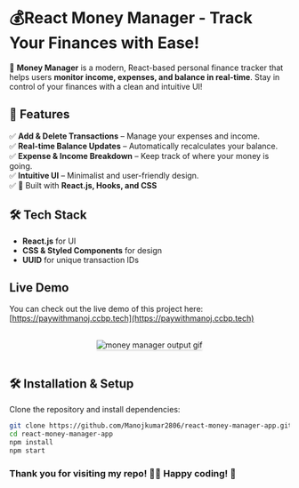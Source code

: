 # 💰React Money Manager - Track Your Finances with Ease!  

🚀 **Money Manager** is a modern, React-based personal finance tracker that helps users **monitor income, expenses, and balance in real-time**. Stay in control of your finances with a clean and intuitive UI!  

## 🌟 Features  
✅ **Add & Delete Transactions** – Manage your expenses and income.  
✅ **Real-time Balance Updates** – Automatically recalculates your balance.  
✅ **Expense & Income Breakdown** – Keep track of where your money is going.  
✅ **Intuitive UI** – Minimalist and user-friendly design.  
✅ 🚀 Built with **React.js, Hooks, and CSS**

## 🛠️ Tech Stack  
- **React.js** for UI  
- **CSS & Styled Components** for design  
- **UUID** for unique transaction IDs  

## Live Demo

You can check out the live demo of this project here: [https://paywithmanoj.ccbp.tech](https://paywithmanoj.ccbp.tech)


<br/>
<div style="text-align: center;">
    <img src="https://assets.ccbp.in/frontend/content/react-js/money-manager-output.gif" alt="money manager output gif" style="max-width:70%;box-shadow:0 2.8px 2.2px rgba(0, 0, 0, 0.12)">
</div>
<br/>


## 🛠 Installation & Setup
Clone the repository and install dependencies:
```bash
git clone https://github.com/Manojkumar2806/react-money-manager-app.git
cd react-money-manager-app
npm install
npm start
```

<h3>Thank you for visiting my repo! 💙💙 Happy coding! 🚀</h3>
